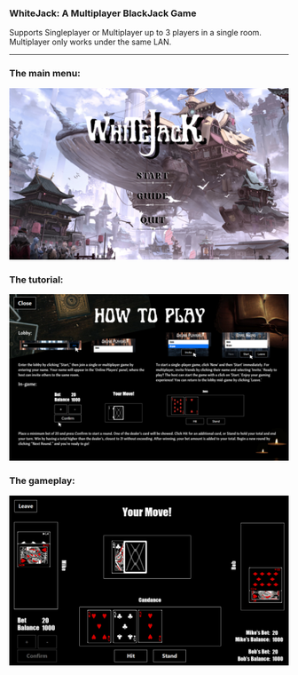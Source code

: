 ### WhiteJack: A Multiplayer BlackJack Game
Supports Singleplayer or Multiplayer up to 3 players in a single room. Multiplayer only works under the same LAN.

---

### The main menu:

![mainmenu](home.png)

### The tutorial:

![gameplay](tutorial.png)

### The gameplay:

![gameplay](game.png)
